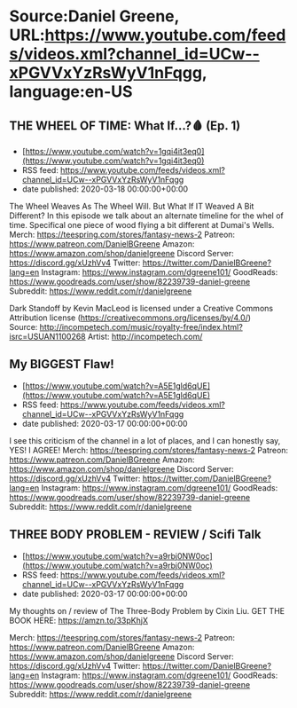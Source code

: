 # Source:Daniel Greene, URL:https://www.youtube.com/feeds/videos.xml?channel_id=UCw--xPGVVxYzRsWyV1nFqgg, language:en-US

## THE WHEEL OF TIME: What If...?🩸 (Ep. 1)
 - [https://www.youtube.com/watch?v=1gqi4it3eq0](https://www.youtube.com/watch?v=1gqi4it3eq0)
 - RSS feed: https://www.youtube.com/feeds/videos.xml?channel_id=UCw--xPGVVxYzRsWyV1nFqgg
 - date published: 2020-03-18 00:00:00+00:00

The Wheel Weaves As The Wheel Will. But What If IT Weaved A Bit Different? In this episode we talk about an alternate timeline for the whel of time. Specifical one piece of wood flying a bit different at Dumai's Wells.
Merch: https://teespring.com/stores/fantasy-news-2
Patreon: https://www.patreon.com/DanielBGreene
Amazon: https://www.amazon.com/shop/danielgreene
Discord Server: https://discord.gg/xUzhVv4
Twitter: https://twitter.com/DanielBGreene?lang=en
Instagram: https://www.instagram.com/dgreene101/
GoodReads: https://www.goodreads.com/user/show/82239739-daniel-greene
Subreddit: https://www.reddit.com/r/danielgreene

Dark Standoff by Kevin MacLeod is licensed under a Creative Commons Attribution license (https://creativecommons.org/licenses/by/4.0/)
Source: http://incompetech.com/music/royalty-free/index.html?isrc=USUAN1100268
Artist: http://incompetech.com/

## My BIGGEST Flaw!
 - [https://www.youtube.com/watch?v=A5E1gld6qUE](https://www.youtube.com/watch?v=A5E1gld6qUE)
 - RSS feed: https://www.youtube.com/feeds/videos.xml?channel_id=UCw--xPGVVxYzRsWyV1nFqgg
 - date published: 2020-03-17 00:00:00+00:00

I see this criticism of the channel in a lot of places, and I can honestly say, YES! I AGREE! 
Merch: https://teespring.com/stores/fantasy-news-2
Patreon: https://www.patreon.com/DanielBGreene
Amazon: https://www.amazon.com/shop/danielgreene
Discord Server: https://discord.gg/xUzhVv4
Twitter: https://twitter.com/DanielBGreene?lang=en
Instagram: https://www.instagram.com/dgreene101/
GoodReads: https://www.goodreads.com/user/show/82239739-daniel-greene
Subreddit: https://www.reddit.com/r/danielgreene

## THREE BODY PROBLEM - REVIEW / Scifi Talk
 - [https://www.youtube.com/watch?v=a9rbj0NW0oc](https://www.youtube.com/watch?v=a9rbj0NW0oc)
 - RSS feed: https://www.youtube.com/feeds/videos.xml?channel_id=UCw--xPGVVxYzRsWyV1nFqgg
 - date published: 2020-03-17 00:00:00+00:00

My thoughts on / review of The Three-Body Problem by Cixin Liu. 
GET THE BOOK HERE: https://amzn.to/33pKhjX

Merch: https://teespring.com/stores/fantasy-news-2
Patreon: https://www.patreon.com/DanielBGreene
Amazon: https://www.amazon.com/shop/danielgreene
Discord Server: https://discord.gg/xUzhVv4
Twitter: https://twitter.com/DanielBGreene?lang=en
Instagram: https://www.instagram.com/dgreene101/
GoodReads: https://www.goodreads.com/user/show/82239739-daniel-greene
Subreddit: https://www.reddit.com/r/danielgreene

